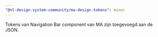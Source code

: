```yaml
---
"@nl-design-system-community/ma-design-tokens": minor
---
```


Tokens van Navigation Bar component van MA zijn toegevoegd aan de JSON.

